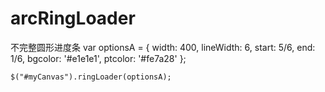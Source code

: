 # arcRingLoader
不完整圆形进度条
    var optionsA = {
        width: 400,
        lineWidth: 6,
        start: 5/6,
        end: 1/6,
        bgcolor: '#e1e1e1',
        ptcolor: '#fe7a28'
    };

    $("#myCanvas").ringLoader(optionsA);
